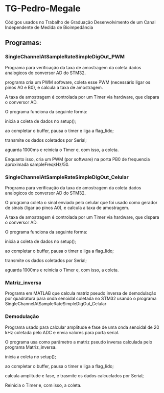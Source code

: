 # TG-Pedro-Megale
Códigos usados no Trabalho de Graduação Desenvolvimento de um Canal Independente de Medida de Bioimpedância

## Programas:

### SingleChannelAtSampleRateSimpleDigOut_PWM

Programa para verificação da taxa de amostragem da coleta dados analogicos do conversor AD do STM32. 

programa cria um PWM  software, coleta esse PWM (necessário ligar os pinos A0 e B0), e calcula a taxa de amostragem.

A taxa de amostragem é controlada por um Timer via hardware, que dispara o conversor AD.

O programa funciona da seguinte forma:

inicia a coleta de dados no setup();

ao completar o buffer, pausa o timer e liga a flag_lido;

transmite os dados coletados por Serial;

aguarda 1000ms e reinicia o Timer e, com isso, a coleta.

Enquanto isso, cria um PWM (por software) na porta PB0 de frequencia aproximada sampleFreqkHz/50.

### SingleChannelAtSampleRateSimpleDigOut_Celular

Programa para verificação da taxa de amostragem da coleta dados analogicos do conversor AD do STM32. 

O programa coleta o sinal enviado pelo celular que foi usado como gerador de sinais (ligar ao pinos A0), e calcula a taxa de amostragem.

A taxa de amostragem é controlada por um Timer via hardware, que dispara o conversor AD.

O programa funciona da seguinte forma:

inicia a coleta de dados no setup();

ao completar o buffer, pausa o timer e liga a flag_lido;

transmite os dados coletados por Serial;

aguarda 1000ms e reinicia o Timer e, com isso, a coleta.


### Matriz_inversa

Programa em MATLAB que calcula matriz pseudo inversa de demodulação por quadratura para onda senoidal coletada no STM32 usando o programa SingleChannelAtSampleRateSimpleDigOut_Celular

### Demodulação

Programa usado para calcular amplitude e fase de uma onda senoidal de 20 kHz coletada pelo ADC e envia valores para porta serial.

O programa usa como parâmetro a matriz pseudo inversa calculada pelo programa Matriz_inversa.

inicia a coleta no setup();

ao completar o buffer, pausa o timer e liga a flag_lido;

calcula amplitude e fase, e trasmite os dados calcuclados por Serial;

Reinicia o Timer e, com isso, a coleta.

